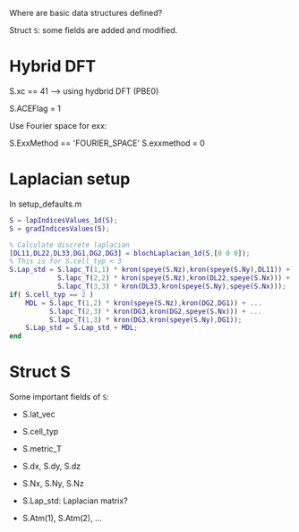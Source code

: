 Where are basic data structures defined?

Struct `S`: some fields are added and modified.

# Hybrid DFT
S.xc == 41 --> using hydbrid DFT (PBE0)

S.ACEFlag = 1

Use Fourier space for exx:

S.ExxMethod == 'FOURIER_SPACE'
S.exxmethod = 0


# Laplacian setup

In setup_defaults.m

```matlab
S = lapIndicesValues_1d(S);
S = gradIndicesValues(S);

% Calculate discrete laplacian
[DL11,DL22,DL33,DG1,DG2,DG3] = blochLaplacian_1d(S,[0 0 0]);
% This is for S.cell_typ < 3
S.Lap_std = S.lapc_T(1,1) * kron(speye(S.Nz),kron(speye(S.Ny),DL11)) + ...
            S.lapc_T(2,2) * kron(speye(S.Nz),kron(DL22,speye(S.Nx))) + ...
            S.lapc_T(3,3) * kron(DL33,kron(speye(S.Ny),speye(S.Nx)));
if( S.cell_typ == 2 )
    MDL = S.lapc_T(1,2) * kron(speye(S.Nz),kron(DG2,DG1)) + ...
          S.lapc_T(2,3) * kron(DG3,kron(DG2,speye(S.Nx))) + ...
          S.lapc_T(1,3) * kron(DG3,kron(speye(S.Ny),DG1));
    S.Lap_std = S.Lap_std + MDL;
end
```




# Struct S

Some important fields of `S`:

- S.lat_vec

- S.cell_typ

- S.metric_T

- S.dx, S.dy, S.dz

- S.Nx, S.Ny, S.Nz

- S.Lap_std: Laplacian matrix?

- S.Atm(1), S.Atm(2), ...

